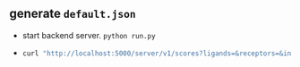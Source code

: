 ## generate `default.json`
-   start backend server. `python run.py`
-   ```bash
    curl "http://localhost:5000/server/v1/scores?ligands=&receptors=&interactions=&tumors=" > default.json
    ```
